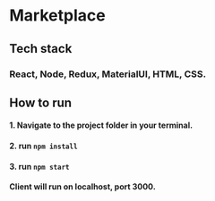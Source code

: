 # Marketplace

## Tech stack
### React, Node, Redux, MaterialUI, HTML, CSS.

## How to run

#### 1. Navigate to the project folder in your terminal.
#### 2. run `npm install`
#### 3. run `npm start`

#### Client will run on localhost, port 3000.
